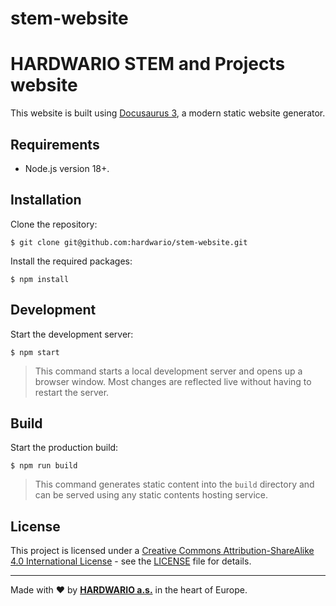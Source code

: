 # stem-website
# HARDWARIO STEM and Projects website

This website is built using [Docusaurus 3](https://docusaurus.io), a modern static website generator.

## Requirements

* Node.js version 18+.

## Installation

Clone the repository:

```
$ git clone git@github.com:hardwario/stem-website.git
```

Install the required packages:

```
$ npm install
```

## Development

Start the development server:

```
$ npm start
```

> This command starts a local development server and opens up a browser window. Most changes are reflected live without having to restart the server.

## Build

Start the production build:

```
$ npm run build
```

> This command generates static content into the `build` directory and can be served using any static contents hosting service.

## License

This project is licensed under a [Creative Commons Attribution-ShareAlike 4.0 International License](https://creativecommons.org/licenses/by-sa/4.0) - see the [LICENSE](LICENSE) file for details.

---

Made with ❤️ by [**HARDWARIO a.s.**](https://www.hardwario.com) in the heart of Europe.

